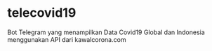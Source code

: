 # telecovid19
Bot Telegram yang menampilkan Data Covid19 Global dan Indonesia menggunakan API dari kawalcorona.com
